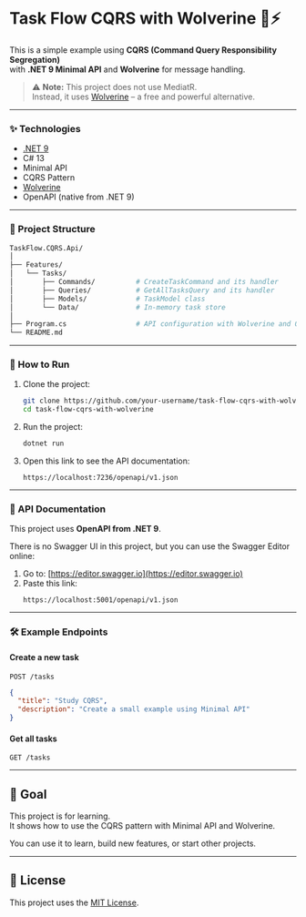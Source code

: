 # Task Flow CQRS with Wolverine 🧠⚡

This is a simple example using **CQRS (Command Query Responsibility Segregation)**  
with **.NET 9 Minimal API** and **Wolverine** for message handling.

> ⚠️ **Note:** This project does not use MediatR.  
> Instead, it uses [Wolverine](https://wolverine.netlify.app/) – a free and powerful alternative.

---

### ✨ Technologies

- [.NET 9](https://dotnet.microsoft.com/en-us/download/dotnet/9.0)
- C# 13
- Minimal API
- CQRS Pattern
- [Wolverine](https://wolverine.netlify.app/)
- OpenAPI (native from .NET 9)

---

### 📁 Project Structure

``` bash
TaskFlow.CQRS.Api/
│
├── Features/
│   └── Tasks/
│       ├── Commands/          # CreateTaskCommand and its handler
│       ├── Queries/           # GetAllTasksQuery and its handler
│       ├── Models/            # TaskModel class
│       └── Data/              # In-memory task store
│
├── Program.cs                 # API configuration with Wolverine and OpenAPI
└── README.md
```

---

### 🚀 How to Run

1. Clone the project:

   ```bash
   git clone https://github.com/your-username/task-flow-cqrs-with-wolverine.git
   cd task-flow-cqrs-with-wolverine
   ```

2. Run the project:

   ```bash
   dotnet run
   ```

3. Open this link to see the API documentation:

   ```
   https://localhost:7236/openapi/v1.json
   ```

---

### 📄 API Documentation

This project uses **OpenAPI from .NET 9**.

There is no Swagger UI in this project, but you can use the Swagger Editor online:

1. Go to: [https://editor.swagger.io](https://editor.swagger.io)
2. Paste this link:
   ```
   https://localhost:5001/openapi/v1.json
   ```

---

### 🛠️ Example Endpoints

#### Create a new task

`POST /tasks`

```json
{
  "title": "Study CQRS",
  "description": "Create a small example using Minimal API"
}
```

#### Get all tasks

`GET /tasks`

---

## 🎯 Goal

This project is for learning.  
It shows how to use the CQRS pattern with Minimal API and Wolverine.

You can use it to learn, build new features, or start other projects.

---

## 📄 License

This project uses the [MIT License](LICENSE).

